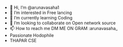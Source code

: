 - 👋 Hi, I’m @arunavasaha1
- 👀 I’m interested in Free lancing
- 🌱 I’m currently learning Coding
- 💞️ I’m looking to collaborate on Open network source
- 📫 How to reach me DM ME ON GRAM :arunavasaha_
- Passionate Hodophile
- THAPAR CSE

<!---
arunavasaha1/arunavasaha1 is a ✨ special ✨ repository because its `README.md` (this file) appears on your GitHub profile.
You can click the Preview link to take a look at your changes.
--->
